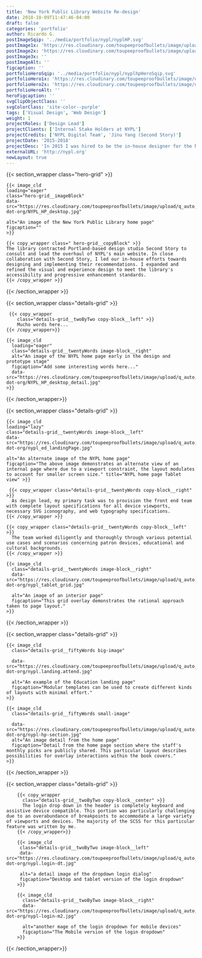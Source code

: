 ```yaml
---
title: 'New York Public Library Website Re-design'
date: 2018-10-09T11:47:46-04:00
draft: false
categories: 'portfolio'
author: Ricardo G.
postImageSqip: '../media/portfolio/nypl/nyplHP.svg'
postImage1x: 'https://res.cloudinary.com/toupeeproofbullets/image/upload/t_hp_portfolio/v1548722310/nypl-dot-org/desktop.jpg'
postImage2x: 'https://res.cloudinary.com/toupeeproofbullets/image/upload/t_hp_portfolio_2x/v1548722310/nypl-dot-org/desktop.jpg'
postImage3x: ''
postImageAlt: ''
figcaption: ''
portfolioHeroSqip: '../media/portfolio/nypl/nyplhpHeroSqip.svg'
portfolioHero1x: 'https://res.cloudinary.com/toupeeproofbullets/image/upload/t_portfolio_hero_16_9/v1548722310/nypl-dot-org/desktop.jpg'
portfolioHero2x: 'https://res.cloudinary.com/toupeeproofbullets/image/upload/t_portfolio_hero_2x/v1548722310/nypl-dot-org/desktop.jpg'
portfolioHeroAlt: ''
heroFigcaption: ''
svgClipObjectClass: ''
svgColorClass: 'site-color--purple'
tags: ['Visual Design', 'Web Design']
weight: 1
projectRoles: ['Design Lead']
projectClients: ['Internal Stake Holders at NYPL']
projectCredits: ['NYPL Digital Team', 'Jinu Yang (Second Story)']
projectDate: '2015-2018'
projectDesc: 'In 2015 I was hired to be the in-house designer for the New York Public Library. My initial responsibility was to oversee the visual and interface design efforts for the New York Public Library redesign.'
externalURL: 'http://nypl.org'
newLayout: true
---
```


{{< section_wrapper class="hero-grid" >}}

    {{< image_cld
    loading="eager"
    class="hero-grid__imageBlock"
    data-src="https://res.cloudinary.com/toupeeproofbullets/image/upload/q_auto,w_auto,c_scale,f_auto/v1571683582/nypl-dot-org/NYPL_HP_desktop.jpg"
    
    alt="An image of the New York Public Library home page"
    figcaption=""
    >}}

    {{< copy_wrapper class=" hero-grid__copyBlock" >}}
    The library contracted Portland-based design studio Second Story to consult and lead the overhaul of NYPL's main website. In close collaboration with Second Story, I led our in-house efforts towards designing and implementing their recommendations. I expanded and refined the visual and experience design to meet the library's accessibility and progressive enhancement standards.
    {{< /copy_wrapper >}}

{{< /section_wrapper >}}

{{< section_wrapper class="details-grid" >}}

     {{< copy_wrapper
        class="details-grid__twoByTwo copy-block__left" >}}
        Mucho words here...
    {{< /copy_wrapper>}}

    {{< image_cld 
      loading="eager"
      class="details-grid__twentyWords image-block__right"
      alt="An image of the NYPL home page early in the design and prototype stage"
      figcaption="Add some interesting words here..."
      data-src="https://res.cloudinary.com/toupeeproofbullets/image/upload/q_auto,w_auto,c_scale,f_auto/v1608140034/nypl-dot-org/NYPL_HP_desktop_detail.jpg"
    >}}

{{< /section_wrapper>}}

{{< section_wrapper class="details-grid" >}}

    {{< image_cld
    loading="lazy"
    class="details-grid__twentyWords image-block__left"
    data-src="https://res.cloudinary.com/toupeeproofbullets/image/upload/q_auto,w_auto,c_scale,f_auto/t_960x960_1x/nypl-dot-org/nypl_ed_landingPage.jpg"
    
    alt="An alternate image of the NYPL home page"
    figcaption="The above image demonstrates an alternate view of an internal page where due to a viewport constraint, the layout modulates to account for smaller screen size." title="NYPL home page Tablet view" >}}

     {{< copy_wrapper class="details-grid__twentyWords copy-block__right" >}}
      As design lead, my primary task was to provision the front end team with complete layout specifications for all device viewports, necessary SVG iconography, and web typography specifications.
    {{< /copy_wrapper >}}

    {{< copy_wrapper class="details-grid__twentyWords copy-block__left" >}}
      The team worked diligently and thoroughly through various potential use cases and scenarios concerning patron devices, educational and cultural backgrounds.
    {{< /copy_wrapper >}}

    {{< image_cld
      class="details-grid__twentyWords image-block__right"
      data-src="https://res.cloudinary.com/toupeeproofbullets/image/upload/q_auto,w_auto,c_scale,f_auto/v1548722309/nypl-dot-org/nypl_tablet_grid.jpg"
      
      alt="An image of an interior page"
      figcaption="This grid overlay demonstrates the rational approach taken to page layout."
    >}}

{{< /section_wrapper >}}

{{< section_wrapper class="details-grid" >}}

    {{< image_cld
      class="details-grid__fiftyWords big-image"
      
      data-src="https://res.cloudinary.com/toupeeproofbullets/image/upload/q_auto,w_auto,c_scale,f_auto/v1582756732/nypl-dot-org/nypl.landing.attend.jpg"
      
      alt="An example of the Education landing page"
      figcaption="Modular templates can be used to create different kinds of layouts with minimal effort."
    >}}

    {{< image_cld
      class="details-grid__fiftyWords small-image"
      
      data-src="https://res.cloudinary.com/toupeeproofbullets/image/upload/q_auto,w_auto,c_scale,f_auto/v1582753774/nypl-dot-org/nypl-hp-section.jpg"
      alt="An image detail from the home page"
      figcaption="Detail from the home page section where the staff's monthly picks are publicly shared. This particular layout describes possibilities for overlay interactions within the book covers."
    >}}

{{< /section_wrapper >}}

{{< section_wrapper class="details-grid" >}}

        {{< copy_wrapper
          class="details-grid__twoByTwo copy-block__center" >}}
          The login drop down in the header is completely keyboard and assistive device compatible. This portion was particularly challenging due to an overabundance of breakpoints to accommodate a large variety of viewports and devices. The majority of the SCSS for this particular feature was written by me.
        {{< /copy_wrapper>}}

        {{< image_cld
         class="details-grid__twoByTwo image-block__left"
         data-src="https://res.cloudinary.com/toupeeproofbullets/image/upload/q_auto,w_auto,c_scale,f_auto/v1582755269/nypl-dot-org/nypl.login-dt.jpg"
         
         alt="a detail image of the dropdown login dialog"
         figcaption="Desktop and tablet version of the login dropdown"
        >}}

        {{< image_cld
          class="details-grid__twoByTwo image-block__right"
          data-src="https://res.cloudinary.com/toupeeproofbullets/image/upload/q_auto,w_auto,c_scale,f_auto/v1582757335/nypl-dot-org/nypl-login-m2.jpg"
          
          alt="another mage of the login dropdown for mobile devices"
          figcaption="The Mobile version of the login dropdown"
        >}}
{{< /section_wrapper>}}